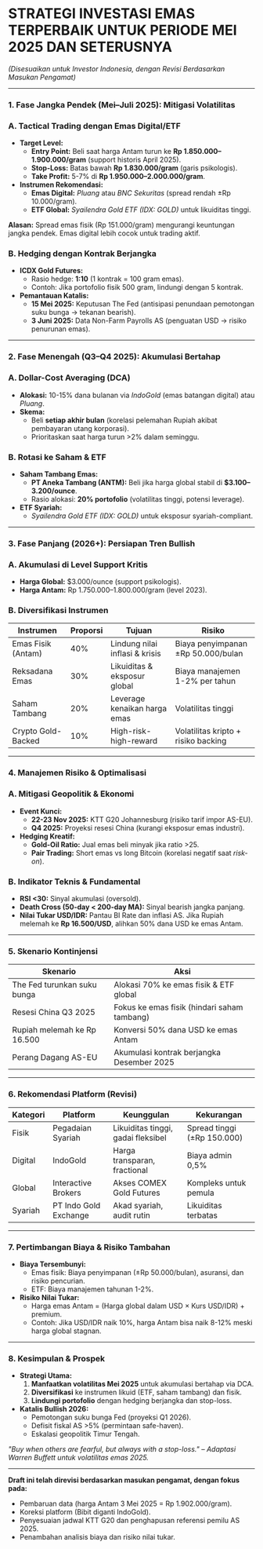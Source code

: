 # STRATEGI INVESTASI EMAS TERPERBAIK UNTUK PERIODE MEI 2025 DAN SETERUSNYA

*(Disesuaikan untuk Investor Indonesia, dengan Revisi Berdasarkan Masukan Pengamat)*

---

### **1. Fase Jangka Pendek (Mei–Juli 2025): Mitigasi Volatilitas**

### **A. Tactical Trading dengan Emas Digital/ETF**

- **Target Level:**
    - **Entry Point:** Beli saat harga Antam turun ke **Rp 1.850.000–1.900.000/gram** (support historis April 2025).
    - **Stop-Loss:** Batas bawah **Rp 1.830.000/gram** (garis psikologis).
    - **Take Profit:** 5-7% di **Rp 1.950.000–2.000.000/gram**.
- **Instrumen Rekomendasi:**
    - **Emas Digital:** *Pluang* atau *BNC Sekuritas* (spread rendah ±Rp 10.000/gram).
    - **ETF Global:** *Syailendra Gold ETF (IDX: GOLD)* untuk likuiditas tinggi.

**Alasan:** Spread emas fisik (Rp 151.000/gram) mengurangi keuntungan jangka pendek. Emas digital lebih cocok untuk trading aktif.

### **B. Hedging dengan Kontrak Berjangka**

- **ICDX Gold Futures:**
    - Rasio hedge: **1:10** (1 kontrak = 100 gram emas).
    - Contoh: Jika portofolio fisik 500 gram, lindungi dengan 5 kontrak.
- **Pemantauan Katalis:**
    - **15 Mei 2025:** Keputusan The Fed (antisipasi penundaan pemotongan suku bunga → tekanan bearish).
    - **3 Juni 2025:** Data Non-Farm Payrolls AS (penguatan USD → risiko penurunan emas).

---

### **2. Fase Menengah (Q3–Q4 2025): Akumulasi Bertahap**

### **A. Dollar-Cost Averaging (DCA)**

- **Alokasi:** 10-15% dana bulanan via *IndoGold* (emas batangan digital) atau *Pluang*.
- **Skema:**
    - Beli **setiap akhir bulan** (korelasi pelemahan Rupiah akibat pembayaran utang korporasi).
    - Prioritaskan saat harga turun >2% dalam seminggu.

### **B. Rotasi ke Saham & ETF**

- **Saham Tambang Emas:**
    - **PT Aneka Tambang (ANTM):** Beli jika harga global stabil di **$3.100–3.200/ounce**.
    - Rasio alokasi: **20% portofolio** (volatilitas tinggi, potensi leverage).
- **ETF Syariah:**
    - *Syailendra Gold ETF (IDX: GOLD)* untuk eksposur syariah-compliant.

---

### **3. Fase Panjang (2026+): Persiapan Tren Bullish**

### **A. Akumulasi di Level Support Kritis**

- **Harga Global:** $3.000/ounce (support psikologis).
- **Harga Antam:** Rp 1.750.000–1.800.000/gram (level 2023).

### **B. Diversifikasi Instrumen**

| **Instrumen** | **Proporsi** | **Tujuan** | **Risiko** |
| --- | --- | --- | --- |
| Emas Fisik (Antam) | 40% | Lindung nilai inflasi & krisis | Biaya penyimpanan ±Rp 50.000/bulan |
| Reksadana Emas | 30% | Likuiditas & eksposur global | Biaya manajemen 1-2% per tahun |
| Saham Tambang | 20% | Leverage kenaikan harga emas | Volatilitas tinggi |
| Crypto Gold-Backed | 10% | High-risk-high-reward | Volatilitas kripto + risiko backing |

---

### **4. Manajemen Risiko & Optimalisasi**

### **A. Mitigasi Geopolitik & Ekonomi**

- **Event Kunci:**
    - **22-23 Nov 2025:** KTT G20 Johannesburg (risiko tarif impor AS-EU).
    - **Q4 2025:** Proyeksi resesi China (kurangi eksposur emas industri).
- **Hedging Kreatif:**
    - **Gold-Oil Ratio:** Jual emas beli minyak jika ratio >25.
    - **Pair Trading:** Short emas vs long Bitcoin (korelasi negatif saat *risk-on*).

### **B. Indikator Teknis & Fundamental**

- **RSI <30:** Sinyal akumulasi (oversold).
- **Death Cross (50-day < 200-day MA):** Sinyal bearish jangka panjang.
- **Nilai Tukar USD/IDR:** Pantau BI Rate dan inflasi AS. Jika Rupiah melemah ke **Rp 16.500/USD**, alihkan 50% dana USD ke emas Antam.

---

### **5. Skenario Kontinjensi**

| **Skenario** | **Aksi** |
| --- | --- |
| The Fed turunkan suku bunga | Alokasi 70% ke emas fisik & ETF global |
| Resesi China Q3 2025 | Fokus ke emas fisik (hindari saham tambang) |
| Rupiah melemah ke Rp 16.500 | Konversi 50% dana USD ke emas Antam |
| Perang Dagang AS-EU | Akumulasi kontrak berjangka Desember 2025 |

---

### **6. Rekomendasi Platform (Revisi)**

| **Kategori** | **Platform** | **Keunggulan** | **Kekurangan** |
| --- | --- | --- | --- |
| Fisik | Pegadaian Syariah | Likuiditas tinggi, gadai fleksibel | Spread tinggi (±Rp 150.000) |
| Digital | IndoGold | Harga transparan, fractional | Biaya admin 0,5% |
| Global | Interactive Brokers | Akses COMEX Gold Futures | Kompleks untuk pemula |
| Syariah | PT Indo Gold Exchange | Akad syariah, audit rutin | Likuiditas terbatas |

---

### **7. Pertimbangan Biaya & Risiko Tambahan**

- **Biaya Tersembunyi:**
    - Emas fisik: Biaya penyimpanan (±Rp 50.000/bulan), asuransi, dan risiko pencurian.
    - ETF: Biaya manajemen tahunan 1-2%.
- **Risiko Nilai Tukar:**
    - Harga emas Antam = (Harga global dalam USD × Kurs USD/IDR) + premium.
    - Contoh: Jika USD/IDR naik 10%, harga Antam bisa naik 8-12% meski harga global stagnan.

---

### **8. Kesimpulan & Prospek**

- **Strategi Utama:**
    1. **Manfaatkan volatilitas Mei 2025** untuk akumulasi bertahap via DCA.
    2. **Diversifikasi** ke instrumen likuid (ETF, saham tambang) dan fisik.
    3. **Lindungi portofolio** dengan hedging berjangka dan stop-loss.
- **Katalis Bullish 2026:**
    - Pemotongan suku bunga Fed (proyeksi Q1 2026).
    - Defisit fiskal AS >5% (permintaan safe-haven).
    - Eskalasi geopolitik Timur Tengah.

*"Buy when others are fearful, but always with a stop-loss." – Adaptasi Warren Buffett untuk volatilitas emas 2025.*

---

**Draft ini telah direvisi berdasarkan masukan pengamat, dengan fokus pada:**

- Pembaruan data (harga Antam 3 Mei 2025 = Rp 1.902.000/gram).
- Koreksi platform (Bibit diganti IndoGold).
- Penyesuaian jadwal KTT G20 dan penghapusan referensi pemilu AS 2025.
- Penambahan analisis biaya dan risiko nilai tukar.